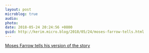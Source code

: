 ```yaml
---
layout: post
microblog: true
audio: 
photo: 
date: 2018-05-24 20:24:56 +0800
guid: http://kerim.micro.blog/2018/05/24/moses-farrow-tells.html
---
```

[Moses Farrow tells his version of the story](http://mosesfarrow.blogspot.tw/2018/05/a-son-speaks-out-by-moses-farrow.html)
